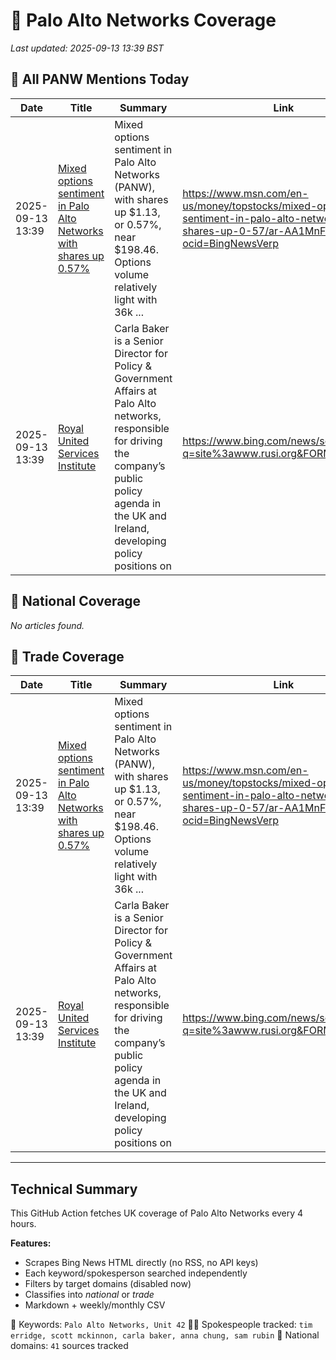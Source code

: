 # 🔐 Palo Alto Networks Coverage

_Last updated: 2025-09-13 13:39 BST_

## 📌 All PANW Mentions Today

| Date | Title | Summary | Link |
|------|--------|---------|------|
| 2025-09-13 13:39 | [Mixed options sentiment in Palo Alto Networks with shares up 0.57%](https://www.msn.com/en-us/money/topstocks/mixed-options-sentiment-in-palo-alto-networks-with-shares-up-0-57/ar-AA1MnFbT?ocid=BingNewsVerp) | Mixed options sentiment in Palo Alto Networks (PANW), with shares up $1.13, or 0.57%, near $198.46. Options volume relatively light with 36k ... | https://www.msn.com/en-us/money/topstocks/mixed-options-sentiment-in-palo-alto-networks-with-shares-up-0-57/ar-AA1MnFbT?ocid=BingNewsVerp |
| 2025-09-13 13:39 | [Royal United Services Institute](https://www.bing.com/news/search?q=site%3awww.rusi.org&FORM=NWBCLM) | Carla Baker is a Senior Director for Policy & Government Affairs at Palo Alto networks, responsible for driving the company’s public policy agenda in the UK and Ireland, developing policy positions on | https://www.bing.com/news/search?q=site%3awww.rusi.org&FORM=NWBCLM |

## 📰 National Coverage

_No articles found._

## 📘 Trade Coverage

| Date | Title | Summary | Link |
|------|--------|---------|------|
| 2025-09-13 13:39 | [Mixed options sentiment in Palo Alto Networks with shares up 0.57%](https://www.msn.com/en-us/money/topstocks/mixed-options-sentiment-in-palo-alto-networks-with-shares-up-0-57/ar-AA1MnFbT?ocid=BingNewsVerp) | Mixed options sentiment in Palo Alto Networks (PANW), with shares up $1.13, or 0.57%, near $198.46. Options volume relatively light with 36k ... | https://www.msn.com/en-us/money/topstocks/mixed-options-sentiment-in-palo-alto-networks-with-shares-up-0-57/ar-AA1MnFbT?ocid=BingNewsVerp |
| 2025-09-13 13:39 | [Royal United Services Institute](https://www.bing.com/news/search?q=site%3awww.rusi.org&FORM=NWBCLM) | Carla Baker is a Senior Director for Policy & Government Affairs at Palo Alto networks, responsible for driving the company’s public policy agenda in the UK and Ireland, developing policy positions on | https://www.bing.com/news/search?q=site%3awww.rusi.org&FORM=NWBCLM |


---

## Technical Summary

This GitHub Action fetches UK coverage of Palo Alto Networks every 4 hours.

**Features:**
- Scrapes Bing News HTML directly (no RSS, no API keys)
- Each keyword/spokesperson searched independently
- Filters by target domains (disabled now)
- Classifies into _national_ or _trade_
- Markdown + weekly/monthly CSV

📌 Keywords: `Palo Alto Networks, Unit 42`
🧑‍💼 Spokespeople tracked: `tim erridge, scott mckinnon, carla baker, anna chung, sam rubin`
📰 National domains: `41` sources tracked

